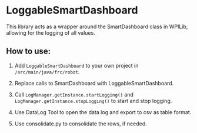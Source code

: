 # LoggableSmartDashboard

This library acts as a wrapper around the SmartDashboard class in WPILib, allowing for the logging of all values.

## How to use:

1. Add `LoggableSmartDashboard` to your own project in `/src/main/java/frc/robot`.

2. Replace calls to SmartDashboard with LoggableSmartDashboard.

3. Call `LogManager.getInstance.startLogging()` and `LogManager.getInstance.stopLogging()` to start and stop logging.

4. Use DataLog Tool to open the data log and export to csv as table format.

5. Use consolidate.py to consolidate the rows, if needed.
